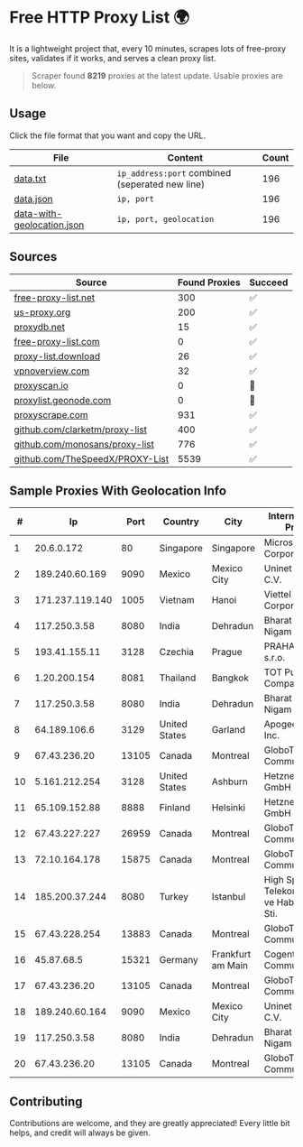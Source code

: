
# Free HTTP Proxy List 🌍

It is a lightweight project that, every 10 minutes, scrapes lots of free-proxy sites, validates if it works, and serves a clean proxy list.


> Scraper found **8219** proxies at the latest update. Usable proxies are below.

## Usage

Click the file format that you want and copy the URL.


|File|Content|Count|
|----|-------|-----|
|[data.txt](https://raw.githubusercontent.com/themiralay/Proxy-List-World/master/data.txt)|`ip_address:port` combined (seperated new line)|196|
|[data.json](https://raw.githubusercontent.com/themiralay/Proxy-List-World/master/data.json)|`ip, port`|196|
|[data-with-geolocation.json](https://raw.githubusercontent.com/themiralay/Proxy-List-World/master/data-with-geolocation.json)|`ip, port, geolocation`|196|

## Sources

|Source|Found Proxies|Succeed|
|------|-------------|-------|
|[free-proxy-list.net](https://free-proxy-list.net)|300|✅|
|[us-proxy.org](https://www.us-proxy.org)|200|✅|
|[proxydb.net](http://proxydb.net)|15|✅|
|[free-proxy-list.com](https://free-proxy-list.com/?page=&port=&type%5B%5D=http&type%5B%5D=https&up_time=0&search=Search)|0|✅|
|[proxy-list.download](https://www.proxy-list.download/HTTP)|26|✅|
|[vpnoverview.com](https://vpnoverview.com/privacy/anonymous-browsing/free-proxy-servers)|32|✅|
|[proxyscan.io](https://www.proxyscan.io)|0|🚫|
|[proxylist.geonode.com](https://proxylist.geonode.com/api/proxy-list?limit=300&page=1&sort_by=lastChecked&sort_type=desc&protocols=http,https)|0|🚫|
|[proxyscrape.com](https://api.proxyscrape.com/v2/?request=displayproxies&protocol=http&timeout=10000&country=all&ssl=all&anonymity=all)|931|✅|
|[github.com/clarketm/proxy-list](https://raw.githubusercontent.com/clarketm/proxy-list/master/proxy-list-raw.txt)|400|✅|
|[github.com/monosans/proxy-list](https://raw.githubusercontent.com/monosans/proxy-list/main/proxies/http.txt)|776|✅|
|[github.com/TheSpeedX/PROXY-List](https://raw.githubusercontent.com/TheSpeedX/PROXY-List/master/http.txt)|5539|✅|


## Sample Proxies With Geolocation Info

|#|Ip|Port|Country|City|Internet Service Provider|
|-|--|----|-------|----|-------------------------|
|1|20.6.0.172|80|Singapore|Singapore|Microsoft Corporation|
|2|189.240.60.169|9090|Mexico|Mexico City|Uninet S.A. de C.V.|
|3|171.237.119.140|1005|Vietnam|Hanoi|Viettel Corporation|
|4|117.250.3.58|8080|India|Dehradun|Bharat Sanchar Nigam Ltd|
|5|193.41.155.11|3128|Czechia|Prague|PRAHA12.com s.r.o.|
|6|1.20.200.154|8081|Thailand|Bangkok|TOT Public Company Limited|
|7|117.250.3.58|8080|India|Dehradun|Bharat Sanchar Nigam Ltd|
|8|64.189.106.6|3129|United States|Garland|Apogee Telecom Inc.|
|9|67.43.236.20|13105|Canada|Montreal|GloboTech Communications|
|10|5.161.212.254|3128|United States|Ashburn|Hetzner Online GmbH|
|11|65.109.152.88|8888|Finland|Helsinki|Hetzner Online GmbH|
|12|67.43.227.227|26959|Canada|Montreal|GloboTech Communications|
|13|72.10.164.178|15875|Canada|Montreal|GloboTech Communications|
|14|185.200.37.244|8080|Turkey|Istanbul|High Speed Telekomunikasyon ve Hab. Hiz. Ltd. Sti.|
|15|67.43.228.254|13883|Canada|Montreal|GloboTech Communications|
|16|45.87.68.5|15321|Germany|Frankfurt am Main|Cogent Communications|
|17|67.43.236.20|13105|Canada|Montreal|GloboTech Communications|
|18|189.240.60.164|9090|Mexico|Mexico City|Uninet S.A. de C.V.|
|19|117.250.3.58|8080|India|Dehradun|Bharat Sanchar Nigam Ltd|
|20|67.43.236.20|13105|Canada|Montreal|GloboTech Communications|



## Contributing

Contributions are welcome, and they are greatly appreciated! Every
little bit helps, and credit will always be given.

